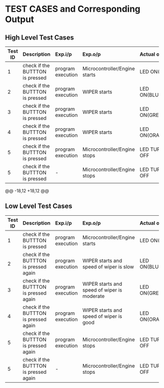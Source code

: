 

# TEST CASES and Corresponding Output


## High Level Test Cases
| Test ID | Description | Exp.i/p | Exp.o/p | Actual o/p | STATUS |
| --------|:------------|:--------|:--------|:-----------|:-------------|
| 1 | check if the BUTTTON is pressed  | program execution | Microcontroller/Engine starts | LED ON(RED)| PASS |
| 2 | check if the BUTTTON is pressed  | program execution | WIPER starts | LED ON(BLUE)| PASS |
| 3 | check if the BUTTTON is pressed  | program execution | WIPER starts | LED ON(GREEN)| PASS |
| 4 | check if the BUTTTON is pressed  | program execution | WIPER starts | LED ON(ORANGE)| PASS |
| 5 | check if the BUTTTON is pressed  | program execution | Microcontroller/Engine stops | LED TURNED OFF| PASS |
| 5 | check if the BUTTTON is pressed  | - | Microcontroller/Engine stops | LED TURNED OFF| PASS |



@@ -18,12 +18,12 @@




## Low Level Test Cases
| Test ID | Description | Exp.i/p | Exp.o/p | Actual o/p | STATUS |
| --------|:------------|:--------|:--------|:-----------|:-------------|
| 1 | check if the BUTTTON is pressed  | program execution | Microcontroller/Engine starts | LED ON(RED)| PASS |
| 2 | check if the BUTTTON is pressed again | program execution | WIPER starts and speed of wiper is slow | LED ON(BLUE)| PASS |
| 3 | check if the BUTTTON is pressed again | program execution | WIPER starts and speed of wiper is moderate | LED ON(GREEN)| PASS |
| 4 | check if the BUTTTON is pressed again | program execution | WIPER starts and speed of wiper is good | LED ON(ORANGE)| PASS |
| 5 | check if the BUTTTON is pressed again | program execution | Microcontroller/Engine stops | LED TURNED OFF| PASS |
| 5 | check if the BUTTTON is pressed again | - | Microcontroller/Engine stops | LED TURNED OFF| PASS |
